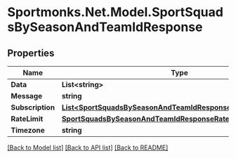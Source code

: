 # Sportmonks.Net.Model.SportSquadsBySeasonAndTeamIdResponse

## Properties

Name | Type | Description | Notes
------------ | ------------- | ------------- | -------------
**Data** | **List&lt;string&gt;** |  | [optional] 
**Message** | **string** |  | [optional] 
**Subscription** | [**List&lt;SportSquadsBySeasonAndTeamIdResponseSubscriptionInner&gt;**](SportSquadsBySeasonAndTeamIdResponseSubscriptionInner.md) |  | [optional] 
**RateLimit** | [**SportSquadsBySeasonAndTeamIdResponseRateLimit**](SportSquadsBySeasonAndTeamIdResponseRateLimit.md) |  | [optional] 
**Timezone** | **string** |  | [optional] 

[[Back to Model list]](../README.md#documentation-for-models) [[Back to API list]](../README.md#documentation-for-api-endpoints) [[Back to README]](../README.md)

